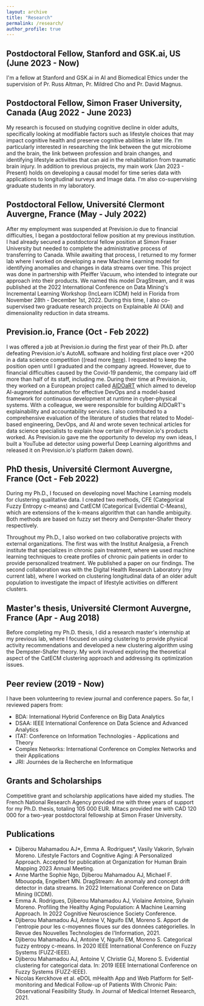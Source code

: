 ```yaml
---
layout: archive
title: "Research"
permalink: /research/
author_profile: true
---
```

Postdoctoral Fellow, Stanford and GSK.ai, US (June 2023 - Now)
------
I'm a fellow at Stanford and GSK.ai in AI and Biomedical Ethics under the supervision of Pr. Russ Altman, Pr. Mildred Cho and Pr. David Magnus. 

Postdoctoral Fellow, Simon Fraser University, Canada (Aug 2022 - June 2023)
------
My research is focused on studying cognitive decline in older adults, specifically looking at modifiable factors such as lifestyle choices that may impact cognitive health and preserve cognitive abilities in later life. I'm particularly interested in researching the link between the gut microbiome and the brain, the link between profession and brain changes, and identifying lifestyle activities that can aid in the rehabilitation from traumatic brain injury. In addition to previous projects, my main work (Jan 2023 - Present) holds on developing a causal model for time series data with applications to longitudinal surveys and Image data. I'm also co-supervising graduate students in my laboratory.

Postdoctoral Fellow, Université Clermont Auvergne, France (May - July 2022)
------
After my employment was suspended at Prevision.io due to financial difficulties, I began a postdoctoral fellow position at my previous institution. I had already secured a postdoctoral fellow position at Simon Fraser University but needed to complete the administrative process of transferring to Canada. While awaiting that process, I returned to my former lab where I worked on developing a new Machine Learning model for identifying anomalies and changes in data streams over time. This project was done in partnership with Pfeiffer Vacuum, who intended to integrate our approach into their products. We named this model DragStream, and it was published at the 2022 International Conference on Data Mining's Incremental Learning Workshop (IncLearn ICDM) held in Florida from November 28th - December 1st, 2022. During this time, I also co-supervised two graduate research projects on Explainable AI (XAI) and dimensionality reduction in data streams.


Prevision.io, France (Oct - Feb 2022)
------
I was offered a job at Prevision.io during the first year of their Ph.D. after defeating Prevision.io's AutoML software and holding first place over +200 in a data science competition ((read more [here](https://abdjiber.github.io/posts/2019/07/data-science-follow-up)). I requested to keep the position open until I graduated and the company agreed. However, due to financial difficulties caused by the Covid-19 pandemic, the company laid off more than half of its staff, including me. During their time at Prevision.io, they worked on a European project called [AIDOaRT](https://www.aidoart.eu/) which aimed to develop AI-augmented automation for effective DevOps and a model-based framework for continuous development at runtime in cyber-physical systems. With a colleague, we were responsible for building AIDOaRT's explainability and accountability services. I also contributed to a comprehensive evaluation of the literature of studies that related to Model-based engineering, DevOps, and AI and wrote seven technical articles for data science specialists to explain how certain of Prevision.io's products worked. As Prevision.io gave me the opportunity to develop my own ideas, I built a YouTube ad detector using powerful Deep Learning algorithms and released it on Prevision.io's platform (taken down).

PhD thesis, Université Clermont Auvergne, France (Oct - Feb 2022)
------
During my Ph.D., I focused on developing novel Machine Learning models for clustering qualitative data. I created two methods, CFE (Categorical Fuzzy Entropy c-means) and CatECM (Categorical Evidential C-Means), which are extensions of the k-means algorithm that can handle ambiguity. Both methods are based on fuzzy set theory and Dempster-Shafer theory respectively.

Throughout my Ph.D., I also worked on two collaborative projects with external organizations. The first was with the Institut Analgesia, a French institute that specializes in chronic pain treatment, where we used machine learning techniques to create profiles of chronic pain patients in order to provide personalized treatment. We published a paper on our findings. The second collaboration was with the Digital Health Research Laboratory (my current lab), where I worked on clustering longitudinal data of an older adult population to investigate the impact of lifestyle activities on different clusters.

Master's thesis, Université Clermont Auvergne, France (Apr - Aug 2018)
------
Before completing my Ph.D. thesis, I did a research master's internship at my previous lab, where I focused on using clustering to provide physical activity recommendations and developed a new clustering algorithm using the Dempster-Shafer theory. My work involved exploring the theoretical aspect of the CatECM clustering approach and addressing its optimization issues.

Peer review (2019 - Now)
------
I have been volunteering to review journal and conference papers. So far, I reviewed papers from:
- BDA: International Hybrid Conference on Big Data Analytics
- DSAA: IEEE International Conference on Data Science and Advanced Analytics
- ITAT: Conference on Information Technologies - Applications and Theory
- Complex Networks: International Conference on Complex Networks and their Applications 
- JRI: Journées de la Recherche en Informatique

Grants and Scholarships
------
Competitive grant and scholarship applications have aided my studies. The French National Research Agency provided me with three years of support for my Ph.D. thesis, totaling 105 000 EUR. Mitacs provided me with CAD 120 000 for a two-year postdoctoral fellowship at Simon Fraser University.

Publications
---
- Djiberou Mahamadou AJ*, Emma A. Rodrigues*, Vasily Vakorin, Sylvain Moreno. Lifestyle Factors and Cognitive Aging: A Personalized Approach. Accepted for publication at Organization for Human Brain Mapping 2023 Annual Meeting.
- Anne Marthe Sophie Ngo, Djiberou Mahamadou AJ, Michael F. Mbouopda, Engelbert MN. DragStream: An anomaly and concept drift detector in data streams. In 
2022 International Conference on Data Mining (ICDM).
- Emma A. Rodrigues, Djiberou Mahamadou AJ, Violaine Antoine, Sylvain Moreno. Profiling the Healthy Aging Population: A Machine Learning Approach. In 2022 Cognitive Neuroscience Society Conference.
- Djiberou Mahamadou AJ, Antoine V, Nguifo EM, Moreno S. Apport de l'entropie pour les c-moyennes floues sur des données catégorielles. In Revue des Nouvelles Technologies de l'Information, 2021.
- Djiberou Mahamadou AJ, Antoine V, Nguifo EM, Moreno S. Categorical fuzzy entropy c-means. In 2020 IEEE International Conference on Fuzzy Systems (FUZZ-IEEE).
- Djiberou Mahamadou AJ, Antoine V, Christie GJ, Moreno S. Evidential clustering for categorical data. In: 2019 IEEE International Conference on Fuzzy
Systems (FUZZ-IEEE).
- Nicolas Kerckhove et al. eDOL mHealth App and Web Platform for Self-monitoring and Medical Follow-up of Patients With Chronic Pain: Observational Feasibility Study. In Journal of Medical Internet Research, 2021.
